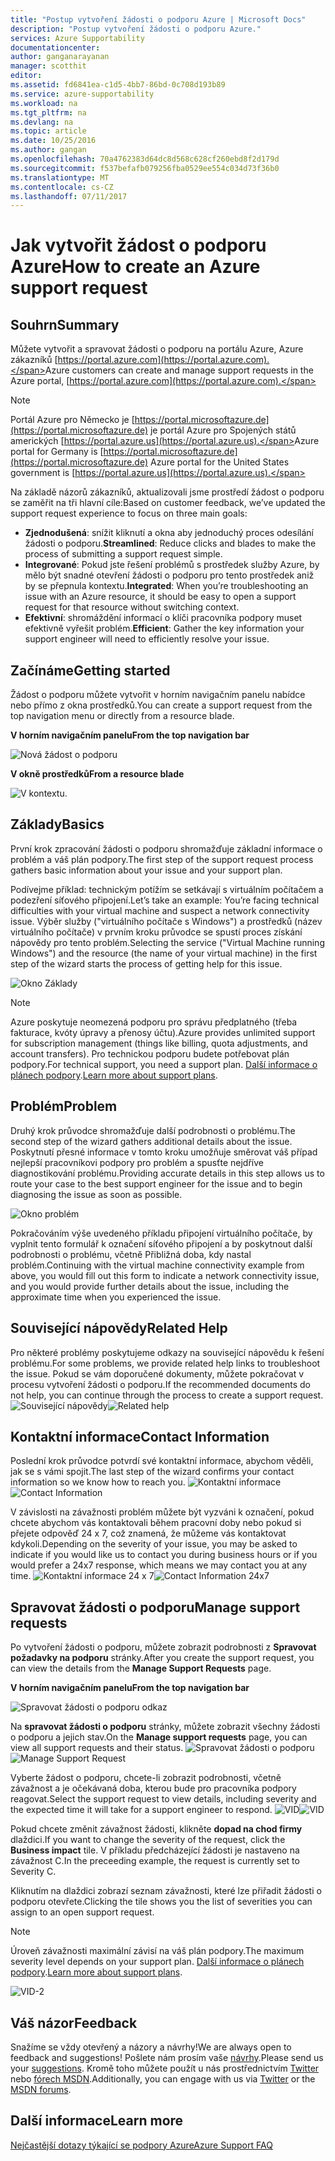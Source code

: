 ```yaml
---
title: "Postup vytvoření žádosti o podporu Azure | Microsoft Docs"
description: "Postup vytvoření žádosti o podporu Azure."
services: Azure Supportability
documentationcenter: 
author: ganganarayanan
manager: scotthit
editor: 
ms.assetid: fd6841ea-c1d5-4bb7-86bd-0c708d193b89
ms.service: azure-supportability
ms.workload: na
ms.tgt_pltfrm: na
ms.devlang: na
ms.topic: article
ms.date: 10/25/2016
ms.author: gangan
ms.openlocfilehash: 70a4762383d64dc8d568c628cf260ebd8f2d179d
ms.sourcegitcommit: f537befafb079256fba0529ee554c034d73f36b0
ms.translationtype: MT
ms.contentlocale: cs-CZ
ms.lasthandoff: 07/11/2017
---
```

# <a name="how-to-create-an-azure-support-request"></a><span data-ttu-id="e1da4-103">Jak vytvořit žádost o podporu Azure</span><span class="sxs-lookup"><span data-stu-id="e1da4-103">How to create an Azure support request</span></span>
## <a name="summary"></a><span data-ttu-id="e1da4-104">Souhrn</span><span class="sxs-lookup"><span data-stu-id="e1da4-104">Summary</span></span>
<span data-ttu-id="e1da4-105">Můžete vytvořit a spravovat žádosti o podporu na portálu Azure, Azure zákazníků [https://portal.azure.com](https://portal.azure.com).</span><span class="sxs-lookup"><span data-stu-id="e1da4-105">Azure customers can create and manage support requests in the Azure portal, [https://portal.azure.com](https://portal.azure.com).</span></span>

> [!NOTE]
> <span data-ttu-id="e1da4-106">Portál Azure pro Německo je [https://portal.microsoftazure.de](https://portal.microsoftazure.de) je portál Azure pro Spojených států amerických [https://portal.azure.us](https://portal.azure.us).</span><span class="sxs-lookup"><span data-stu-id="e1da4-106">Azure portal for Germany is [https://portal.microsoftazure.de](https://portal.microsoftazure.de) Azure portal for the United States government is [https://portal.azure.us](https://portal.azure.us).</span></span>
> 
> 

<span data-ttu-id="e1da4-107">Na základě názorů zákazníků, aktualizovali jsme prostředí žádost o podporu se zaměřit na tři hlavní cíle:</span><span class="sxs-lookup"><span data-stu-id="e1da4-107">Based on customer feedback, we’ve updated the support request experience to focus on three main goals:</span></span>

* <span data-ttu-id="e1da4-108">**Zjednodušená**: snížit kliknutí a okna aby jednoduchý proces odesílání žádosti o podporu.</span><span class="sxs-lookup"><span data-stu-id="e1da4-108">**Streamlined**: Reduce clicks and blades to make the process of submitting a support request simple.</span></span>
* <span data-ttu-id="e1da4-109">**Integrované**: Pokud jste řešení problémů s prostředek služby Azure, by mělo být snadné otevření žádosti o podporu pro tento prostředek aniž by se přepnula kontextu.</span><span class="sxs-lookup"><span data-stu-id="e1da4-109">**Integrated**: When you’re troubleshooting an issue with an Azure resource, it should be easy to open a support request for that resource without switching context.</span></span>
* <span data-ttu-id="e1da4-110">**Efektivní**: shromáždění informací o klíči pracovníka podpory muset efektivně vyřešit problém.</span><span class="sxs-lookup"><span data-stu-id="e1da4-110">**Efficient**: Gather the key information your support engineer will need to efficiently resolve your issue.</span></span>

## <a name="getting-started"></a><span data-ttu-id="e1da4-111">Začínáme</span><span class="sxs-lookup"><span data-stu-id="e1da4-111">Getting started</span></span>
<span data-ttu-id="e1da4-112">Žádost o podporu můžete vytvořit v horním navigačním panelu nabídce nebo přímo z okna prostředků.</span><span class="sxs-lookup"><span data-stu-id="e1da4-112">You can create a support request from the top navigation menu or directly from a resource blade.</span></span>

<span data-ttu-id="e1da4-113">**V horním navigačním panelu**</span><span class="sxs-lookup"><span data-stu-id="e1da4-113">**From the top navigation bar**</span></span>

![Nová žádost o podporu](./media/how-to-create-azure-support-request/NewSupportRequest.png)

<span data-ttu-id="e1da4-115">**V okně prostředků**</span><span class="sxs-lookup"><span data-stu-id="e1da4-115">**From a resource blade**</span></span>

![V kontextu.](./media/how-to-create-azure-support-request/Incontext.png)

## <a name="basics"></a><span data-ttu-id="e1da4-117">Základy</span><span class="sxs-lookup"><span data-stu-id="e1da4-117">Basics</span></span>
<span data-ttu-id="e1da4-118">První krok zpracování žádosti o podporu shromažďuje základní informace o problém a váš plán podpory.</span><span class="sxs-lookup"><span data-stu-id="e1da4-118">The first step of the support request process gathers basic information about your issue and your support plan.</span></span>

<span data-ttu-id="e1da4-119">Podívejme příklad: technickým potížím se setkávají s virtuálním počítačem a podezření síťového připojení.</span><span class="sxs-lookup"><span data-stu-id="e1da4-119">Let’s take an example: You’re facing technical difficulties with your virtual machine and suspect a network connectivity issue.</span></span>
<span data-ttu-id="e1da4-120">Výběr služby ("virtuálního počítače s Windows") a prostředků (název virtuálního počítače) v prvním kroku průvodce se spustí proces získání nápovědy pro tento problém.</span><span class="sxs-lookup"><span data-stu-id="e1da4-120">Selecting the service ("Virtual Machine running Windows") and the resource (the name of your virtual machine) in the first step of the wizard starts the process of getting help for this issue.</span></span>

![Okno Základy](./media/how-to-create-azure-support-request/Basics.png)

> [!NOTE]
> <span data-ttu-id="e1da4-122">Azure poskytuje neomezená podporu pro správu předplatného (třeba fakturace, kvóty úpravy a přenosy účtu).</span><span class="sxs-lookup"><span data-stu-id="e1da4-122">Azure provides unlimited support for subscription management (things like billing, quota adjustments, and account transfers).</span></span> <span data-ttu-id="e1da4-123">Pro technickou podporu budete potřebovat plán podpory.</span><span class="sxs-lookup"><span data-stu-id="e1da4-123">For technical support, you need a support plan.</span></span> <span data-ttu-id="e1da4-124">[Další informace o plánech podpory](https://azure.microsoft.com/support/plans).</span><span class="sxs-lookup"><span data-stu-id="e1da4-124">[Learn more about support plans](https://azure.microsoft.com/support/plans).</span></span>
> 
> 

## <a name="problem"></a><span data-ttu-id="e1da4-125">Problém</span><span class="sxs-lookup"><span data-stu-id="e1da4-125">Problem</span></span>
<span data-ttu-id="e1da4-126">Druhý krok průvodce shromažďuje další podrobnosti o problému.</span><span class="sxs-lookup"><span data-stu-id="e1da4-126">The second step of the wizard gathers additional details about the issue.</span></span> <span data-ttu-id="e1da4-127">Poskytnutí přesné informace v tomto kroku umožňuje směrovat váš případ nejlepší pracovníkovi podpory pro problém a spusťte nejdříve diagnostikování problému.</span><span class="sxs-lookup"><span data-stu-id="e1da4-127">Providing accurate details in this step allows us to route your case to the best support engineer for the issue and to begin diagnosing the issue as soon as possible.</span></span>

![Okno problém](./media/how-to-create-azure-support-request/Problem.png)

<span data-ttu-id="e1da4-129">Pokračováním výše uvedeného příkladu připojení virtuálního počítače, by vyplnit tento formulář k označení síťového připojení a by poskytnout další podrobnosti o problému, včetně Přibližná doba, kdy nastal problém.</span><span class="sxs-lookup"><span data-stu-id="e1da4-129">Continuing with the virtual machine connectivity example from above, you would fill out this form to indicate a network connectivity issue, and you would provide further details about the issue, including the approximate time when you experienced the issue.</span></span>

## <a name="related-help"></a><span data-ttu-id="e1da4-130">Související nápovědy</span><span class="sxs-lookup"><span data-stu-id="e1da4-130">Related Help</span></span>
<span data-ttu-id="e1da4-131">Pro některé problémy poskytujeme odkazy na související nápovědu k řešení problému.</span><span class="sxs-lookup"><span data-stu-id="e1da4-131">For some problems, we provide related help links to troubleshoot the issue.</span></span> <span data-ttu-id="e1da4-132">Pokud se vám doporučené dokumenty, můžete pokračovat v procesu vytvoření žádosti o podporu.</span><span class="sxs-lookup"><span data-stu-id="e1da4-132">If the recommended documents do not help, you can continue through the process to create a support request.</span></span>
<span data-ttu-id="e1da4-133">![Související nápovědy](./media/how-to-create-azure-support-request/RelatedHelp.png)</span><span class="sxs-lookup"><span data-stu-id="e1da4-133">![Related help](./media/how-to-create-azure-support-request/RelatedHelp.png)</span></span>

## <a name="contact-information"></a><span data-ttu-id="e1da4-134">Kontaktní informace</span><span class="sxs-lookup"><span data-stu-id="e1da4-134">Contact Information</span></span>
<span data-ttu-id="e1da4-135">Poslední krok průvodce potvrdí své kontaktní informace, abychom věděli, jak se s vámi spojit.</span><span class="sxs-lookup"><span data-stu-id="e1da4-135">The last step of the wizard confirms your contact information so we know how to reach you.</span></span>
<span data-ttu-id="e1da4-136">![Kontaktní informace](./media/how-to-create-azure-support-request/ContactInformation.png)</span><span class="sxs-lookup"><span data-stu-id="e1da4-136">![Contact Information](./media/how-to-create-azure-support-request/ContactInformation.png)</span></span>

<span data-ttu-id="e1da4-137">V závislosti na závažnosti problém můžete být vyzváni k označení, pokud chcete abychom vás kontaktovali během pracovní doby nebo pokud si přejete odpověď 24 x 7, což znamená, že můžeme vás kontaktovat kdykoli.</span><span class="sxs-lookup"><span data-stu-id="e1da4-137">Depending on the severity of your issue, you may be asked to indicate if you would like us to contact you during business hours or if you would prefer a 24x7 response, which means we may contact you at any time.</span></span>
<span data-ttu-id="e1da4-138">![Kontaktní informace 24 x 7](./media/how-to-create-azure-support-request/ContactInformation-2.png)</span><span class="sxs-lookup"><span data-stu-id="e1da4-138">![Contact Information 24x7](./media/how-to-create-azure-support-request/ContactInformation-2.png)</span></span>

## <a name="manage-support-requests"></a><span data-ttu-id="e1da4-139">Spravovat žádosti o podporu</span><span class="sxs-lookup"><span data-stu-id="e1da4-139">Manage support requests</span></span>
<span data-ttu-id="e1da4-140">Po vytvoření žádosti o podporu, můžete zobrazit podrobnosti z **Spravovat požadavky na podporu** stránky.</span><span class="sxs-lookup"><span data-stu-id="e1da4-140">After you create the support request, you can view the details from the **Manage Support Requests** page.</span></span>

<span data-ttu-id="e1da4-141">**V horním navigačním panelu**</span><span class="sxs-lookup"><span data-stu-id="e1da4-141">**From the top navigation bar**</span></span>

![Spravovat žádosti o podporu odkaz](./media/how-to-create-azure-support-request/ManageSupportRequest-link.png)

<span data-ttu-id="e1da4-143">Na **spravovat žádosti o podporu** stránky, můžete zobrazit všechny žádosti o podporu a jejich stav.</span><span class="sxs-lookup"><span data-stu-id="e1da4-143">On the **Manage support requests** page, you can view all support requests and their status.</span></span>
<span data-ttu-id="e1da4-144">![Spravovat žádosti o podporu](./media/how-to-create-azure-support-request/ManageSupportRequest.png)</span><span class="sxs-lookup"><span data-stu-id="e1da4-144">![Manage Support Request](./media/how-to-create-azure-support-request/ManageSupportRequest.png)</span></span>

<span data-ttu-id="e1da4-145">Vyberte žádost o podporu, chcete-li zobrazit podrobnosti, včetně závažnost a je očekávaná doba, kterou bude pro pracovníka podpory reagovat.</span><span class="sxs-lookup"><span data-stu-id="e1da4-145">Select the support request to view details, including severity and the expected time it will take for a support engineer to respond.</span></span>
<span data-ttu-id="e1da4-146">![VID](./media/how-to-create-azure-support-request/VID.png)</span><span class="sxs-lookup"><span data-stu-id="e1da4-146">![VID](./media/how-to-create-azure-support-request/VID.png)</span></span>

<span data-ttu-id="e1da4-147">Pokud chcete změnit závažnost žádosti, klikněte **dopad na chod firmy** dlaždici.</span><span class="sxs-lookup"><span data-stu-id="e1da4-147">If you want to change the severity of the request, click the **Business impact** tile.</span></span> <span data-ttu-id="e1da4-148">V příkladu předcházející žádosti je nastaveno na závažnost C.</span><span class="sxs-lookup"><span data-stu-id="e1da4-148">In the preceeding example, the request is currently set to Severity C.</span></span>

<span data-ttu-id="e1da4-149">Kliknutím na dlaždici zobrazí seznam závažnosti, které lze přiřadit žádosti o podporu otevřete.</span><span class="sxs-lookup"><span data-stu-id="e1da4-149">Clicking the tile shows you the list of severities you can assign to an open support request.</span></span>

> [!NOTE]
> <span data-ttu-id="e1da4-150">Úroveň závažnosti maximální závisí na váš plán podpory.</span><span class="sxs-lookup"><span data-stu-id="e1da4-150">The maximum severity level depends on your support plan.</span></span> <span data-ttu-id="e1da4-151">[Další informace o plánech podpory](https://azure.microsoft.com/support/plans).</span><span class="sxs-lookup"><span data-stu-id="e1da4-151">[Learn more about support plans](https://azure.microsoft.com/support/plans).</span></span>
> 
> 

![VID-2](./media/how-to-create-azure-support-request/VID-2.png)

## <a name="feedback"></a><span data-ttu-id="e1da4-153">Váš názor</span><span class="sxs-lookup"><span data-stu-id="e1da4-153">Feedback</span></span>
<span data-ttu-id="e1da4-154">Snažíme se vždy otevřený a názory a návrhy!</span><span class="sxs-lookup"><span data-stu-id="e1da4-154">We are always open to feedback and suggestions!</span></span> <span data-ttu-id="e1da4-155">Pošlete nám prosím vaše [návrhy](https://feedback.azure.com/forums/266794-support-feedback).</span><span class="sxs-lookup"><span data-stu-id="e1da4-155">Please send us your [suggestions](https://feedback.azure.com/forums/266794-support-feedback).</span></span> <span data-ttu-id="e1da4-156">Kromě toho můžete použít u nás prostřednictvím [Twitter](https://twitter.com/azuresupport) nebo [fórech MSDN](https://social.msdn.microsoft.com/Forums/azure).</span><span class="sxs-lookup"><span data-stu-id="e1da4-156">Additionally, you can engage with us via [Twitter](https://twitter.com/azuresupport) or the [MSDN forums](https://social.msdn.microsoft.com/Forums/azure).</span></span>

## <a name="learn-more"></a><span data-ttu-id="e1da4-157">Další informace</span><span class="sxs-lookup"><span data-stu-id="e1da4-157">Learn more</span></span>
[<span data-ttu-id="e1da4-158">Nejčastější dotazy týkající se podpory Azure</span><span class="sxs-lookup"><span data-stu-id="e1da4-158">Azure Support FAQ</span></span>](https://azure.microsoft.com/support/faq)

